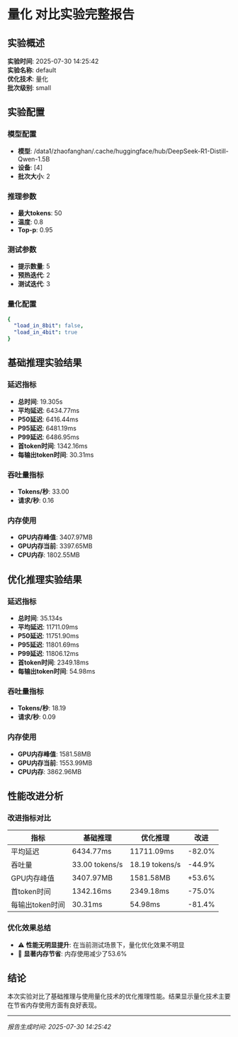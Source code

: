 # 量化 对比实验完整报告

## 实验概述
**实验时间**: 2025-07-30 14:25:42  
**实验名称**: default  
**优化技术**: 量化  
**批次级别**: small  

## 实验配置

### 模型配置
- **模型**: /data1/zhaofanghan/.cache/huggingface/hub/DeepSeek-R1-Distill-Qwen-1.5B
- **设备**: [4]
- **批次大小**: 2

### 推理参数
- **最大tokens**: 50
- **温度**: 0.8
- **Top-p**: 0.95

### 测试参数
- **提示数量**: 5
- **预热迭代**: 2
- **测试迭代**: 3

### 量化配置
```yaml
{
  "load_in_8bit": false,
  "load_in_4bit": true
}
```

## 基础推理实验结果

### 延迟指标
- **总时间**: 19.305s
- **平均延迟**: 6434.77ms
- **P50延迟**: 6416.44ms
- **P95延迟**: 6481.19ms
- **P99延迟**: 6486.95ms
- **首token时间**: 1342.16ms
- **每输出token时间**: 30.31ms

### 吞吐量指标
- **Tokens/秒**: 33.00
- **请求/秒**: 0.16

### 内存使用
- **GPU内存峰值**: 3407.97MB
- **GPU内存当前**: 3397.65MB
- **CPU内存**: 1802.55MB

## 优化推理实验结果

### 延迟指标
- **总时间**: 35.134s
- **平均延迟**: 11711.09ms
- **P50延迟**: 11751.90ms
- **P95延迟**: 11801.69ms
- **P99延迟**: 11806.12ms
- **首token时间**: 2349.18ms
- **每输出token时间**: 54.98ms

### 吞吐量指标
- **Tokens/秒**: 18.19
- **请求/秒**: 0.09

### 内存使用
- **GPU内存峰值**: 1581.58MB
- **GPU内存当前**: 1553.99MB
- **CPU内存**: 3862.96MB

## 性能改进分析

### 改进指标对比
| 指标 | 基础推理 | 优化推理 | 改进 |
|------|----------|----------|------|
| 平均延迟 | 6434.77ms | 11711.09ms | -82.0% |
| 吞吐量 | 33.00 tokens/s | 18.19 tokens/s | -44.9% |
| GPU内存峰值 | 3407.97MB | 1581.58MB | +53.6% |
| 首token时间 | 1342.16ms | 2349.18ms | -75.0% |
| 每输出token时间 | 30.31ms | 54.98ms | -81.4% |

### 优化效果总结
- ⚠️ **性能无明显提升**: 在当前测试场景下，量化优化效果不明显
- 💾 **显著内存节省**: 内存使用减少了53.6%

## 结论
本次实验对比了基础推理与使用量化技术的优化推理性能。结果显示量化技术主要在节省内存使用方面有良好表现。

---
*报告生成时间: 2025-07-30 14:25:42*
